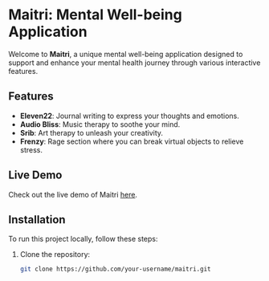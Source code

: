# Maitri: Mental Well-being Application

Welcome to **Maitri**, a unique mental well-being application designed to support and enhance your mental health journey through various interactive features.

## Features

- **Eleven22**: Journal writing to express your thoughts and emotions.
- **Audio Bliss**: Music therapy to soothe your mind.
- **Srib**: Art therapy to unleash your creativity.
- **Frenzy**: Rage section where you can break virtual objects to relieve stress.

## Live Demo

Check out the live demo of Maitri [here](https://maitripy.netlify.app/).


## Installation

To run this project locally, follow these steps:

1. Clone the repository:
   ```bash
   git clone https://github.com/your-username/maitri.git
